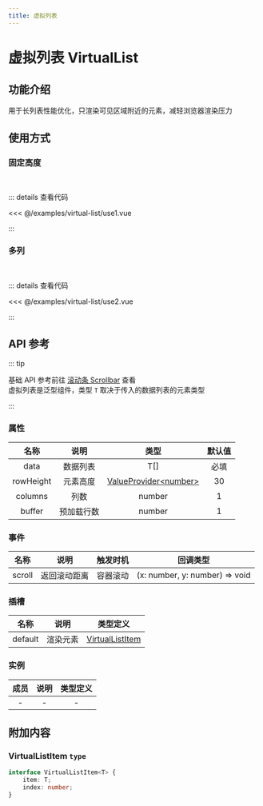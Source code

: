 ```yaml
---
title: 虚拟列表
---
```


# 虚拟列表 VirtualList

## 功能介绍

用于长列表性能优化，只渲染可见区域附近的元素，减轻浏览器渲染压力

## 使用方式

### 固定高度

<br />
<VirtualListUse1 />

::: details 查看代码

<<< @/examples/virtual-list/use1.vue

:::

### 多列

<br />
<VirtualListUse2 />

::: details 查看代码

<<< @/examples/virtual-list/use2.vue

:::

## API 参考

::: tip

基础 API 参考前往 [滚动条 Scrollbar](/examples/scrollbar) 查看  
虚拟列表是泛型组件，类型 `T` 取决于传入的数据列表的元素类型

:::

### 属性

|   名称    |    说明    |                             类型                              | 默认值 |
| :-------: | :--------: | :-----------------------------------------------------------: | :----: |
|   data    |  数据列表  |                              T[]                              |  必填  |
| rowHeight |  元素高度  | [ValueProvider\<number\>](/common/data.md#valueprovider-type) |   30   |
|  columns  |    列数    |                            number                             |   1    |
|  buffer   | 预加载行数 |                            number                             |   1    |

### 事件

|  名称  |     说明     | 触发时机 |            回调类型            |
| :----: | :----------: | :------: | :----------------------------: |
| scroll | 返回滚动距离 | 容器滚动 | (x: number, y: number) => void |

### 插槽

|  名称   |   说明   |                 类型定义                 |
| :-----: | :------: | :--------------------------------------: |
| default | 渲染元素 | [VirtualListItem](#virtuallistitem-type) |

### 实例

| 成员 | 说明 | 类型定义 |
| :--: | :--: | :------: |
|  -   |  -   |    -     |

## 附加内容

### VirtualListItem `type`

```ts
interface VirtualListItem<T> {
    item: T;
    index: number;
}
```

<script setup>
import VirtualListUse1 from './use1.vue';
import VirtualListUse2 from './use2.vue';
</script>

